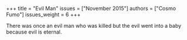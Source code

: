 +++
title = "Evil Man"
issues = ["November 2015"]
authors = ["Cosmo Fumo"]
issues_weight = 6
+++

There was once an evil man who was killed but the evil went into a baby because evil is eternal.
